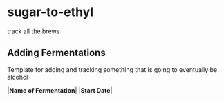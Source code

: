 # sugar-to-ethyl
track all the brews

## Adding Fermentations
Template for adding and tracking something that is going to eventually be alcohol

|**Name of Fermentation**|
|**Start Date**|
